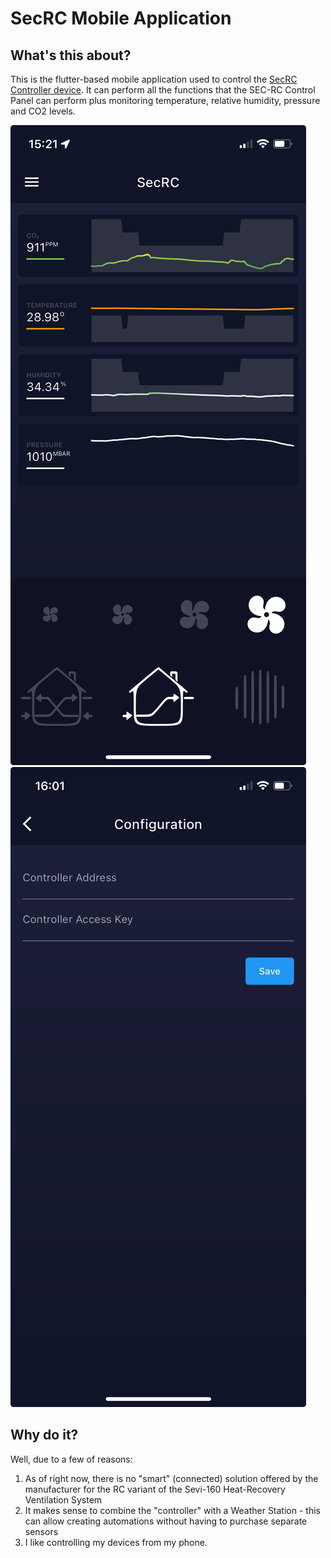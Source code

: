 # SecRC Mobile Application

## What's this about?

This is the flutter-based mobile application used to control the [SecRC Controller device](https://github.com/adrian-dobre/SecRC-Controller). It can perform
all the functions that the SEC-RC Control Panel can perform plus monitoring temperature, relative humidity, pressure and CO2 levels.

![App Demo](./resources/demo/mobile-app-interface.jpg?raw=true)
![Config Screen](./resources/demo/config-screen.jpeg?raw=true)

## Why do it?

Well, due to a few of reasons:
1. As of right now, there is no "smart" (connected) solution offered by the manufacturer for the RC variant of the Sevi-160 Heat-Recovery Ventilation System
2. It makes sense to combine the "controller" with a Weather Station - this can allow creating automations without having to purchase separate sensors
3. I like controlling my devices from my phone.